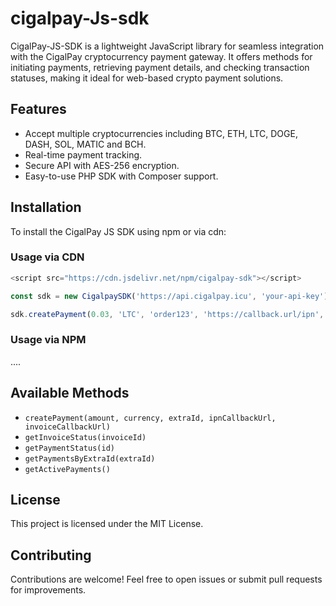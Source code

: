# cigalpay-Js-sdk

CigalPay-JS-SDK is a lightweight JavaScript library for seamless integration with the CigalPay cryptocurrency payment gateway. It offers methods for initiating payments, retrieving payment details, and checking transaction statuses, making it ideal for web-based crypto payment solutions.

## Features

- Accept multiple cryptocurrencies including BTC, ETH, LTC, DOGE, DASH, SOL, MATIC and BCH.
- Real-time payment tracking.
- Secure API with AES-256 encryption.
- Easy-to-use PHP SDK with Composer support.

## Installation

To install the CigalPay JS SDK using npm or via cdn:

### Usage via CDN

```js
<script src="https://cdn.jsdelivr.net/npm/cigalpay-sdk"></script>
```

```js
const sdk = new CigalpaySDK('https://api.cigalpay.icu', 'your-api-key');
```

```js
sdk.createPayment(0.03, 'LTC', 'order123', 'https://callback.url/ipn', 'https://callback.url/invoice').then(console.log);
```

### Usage via NPM

....

## Available Methods

- `createPayment(amount, currency, extraId, ipnCallbackUrl, invoiceCallbackUrl)`
- `getInvoiceStatus(invoiceId)`
- `getPaymentStatus(id)`
- `getPaymentsByExtraId(extraId)`
- `getActivePayments()`

## License

This project is licensed under the MIT License.

## Contributing

Contributions are welcome! Feel free to open issues or submit pull requests for improvements.